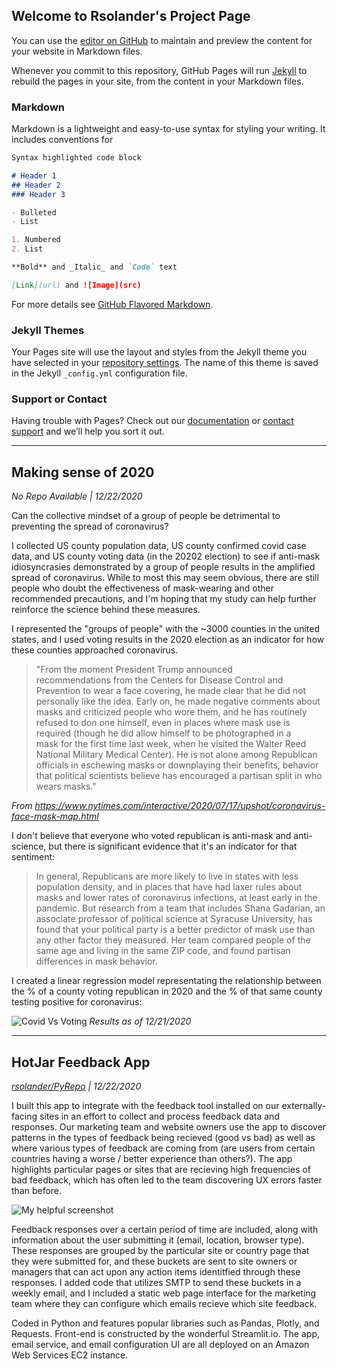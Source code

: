 ## Welcome to Rsolander's Project Page

You can use the [editor on GitHub](https://github.com/rsolander/rsolander.github.io/edit/main/index.md) to maintain and preview the content for your website in Markdown files.

Whenever you commit to this repository, GitHub Pages will run [Jekyll](https://jekyllrb.com/) to rebuild the pages in your site, from the content in your Markdown files.

### Markdown

Markdown is a lightweight and easy-to-use syntax for styling your writing. It includes conventions for

```markdown
Syntax highlighted code block

# Header 1
## Header 2
### Header 3

- Bulleted
- List

1. Numbered
2. List

**Bold** and _Italic_ and `Code` text

[Link](url) and ![Image](src)
```

For more details see [GitHub Flavored Markdown](https://guides.github.com/features/mastering-markdown/).

### Jekyll Themes

Your Pages site will use the layout and styles from the Jekyll theme you have selected in your [repository settings](https://github.com/rsolander/rsolander.github.io/settings). The name of this theme is saved in the Jekyll `_config.yml` configuration file.

### Support or Contact

Having trouble with Pages? Check out our [documentation](https://docs.github.com/categories/github-pages-basics/) or [contact support](https://github.com/contact) and we’ll help you sort it out.

---

## Making sense of 2020
_No Repo Available | 12/22/2020_

Can the collective mindset of a group of people be detrimental to preventing the spread of coronavirus?

I collected US county population data, US county confirmed covid case data, and US county voting data (in the 20202 election) to see if anti-mask idiosyncrasies demonstrated by a group of people results in the amplified spread of coronavirus.
While to most this may seem obvious, there are still people who doubt the effectiveness of mask-wearing and other recommended precautions, and I'm hoping that my study can help further reinforce the science behind these measures.

I represented the "groups of people" with the ~3000 counties in the united states, and I used voting results in the 2020 election as an indicator for how these counties approached coronavirus.

> "From the moment President Trump announced recommendations from the Centers for Disease Control and Prevention to wear a face covering, he made clear that he did not personally like the idea. Early on, he made negative comments about masks and criticized people who wore them, and he has routinely refused to don one himself, even in places where mask use is required (though he did allow himself to be photographed in a mask for the first time last week, when he visited the Walter Reed National Military Medical Center). He is not alone among Republican officials in eschewing masks or downplaying their benefits, behavior that political scientists believe has encouraged a partisan split in who wears masks."

_From <https://www.nytimes.com/interactive/2020/07/17/upshot/coronavirus-face-mask-map.html>_

I don't believe that everyone who voted republican is anti-mask and anti-science, but there is significant evidence that it's an indicator for that sentiment:

> In general, Republicans are more likely to live in states with less population density, and in places that have had laxer rules about masks and lower rates of coronavirus infections, at least early in the pandemic. But research from a team that includes Shana Gadarian, an associate professor of political science at Syracuse University, has found that your political party is a better predictor of mask use than any other factor they measured. Her team compared people of the same age and living in the same ZIP code, and found partisan differences in mask behavior.

I created a linear regression model representating the relationship between the % of a county voting republican in 2020 and the % of that same county testing positive for coronavirus:

![Covid Vs Voting](rsolander.github.io/cov_vote_12_22.PNG)
_Results as of 12/21/2020_

---

## HotJar Feedback App
_[rsolander/PyRepo](github.com/rsolander/PyRepo) | 12/22/2020_

I built this app to integrate with the feedback tool installed on our externally-facing sites in an effort to collect and process feedback data and responses.
Our marketing team and website owners use the app to discover patterns in the types of feedback being recieved (good vs bad) as well as where various types of feedback are coming from (are users from certain countries having a worse / better experience than others?).
The app highlights particular pages or sites that are recieving high frequencies of bad feedback, which has often led to the team discovering UX errors faster than before.

![My helpful screenshot](rsolander.github.io/hjapp_demo.gif)

Feedback responses over a certain period of time are included, along with information about the user submitting it (email, location, browser type).
These responses are grouped by the particular site or country page that they were submitted for, and these buckets are sent to site owners or managers that can act upon any action items identitfied through these responses.
I added code that utilizes SMTP to send these buckets in a weekly email, and I included a static web page interface for the marketing team where they can configure which emails recieve which site feedback.

Coded in Python and features popular libraries such as Pandas, Plotly, and Requests. Front-end is constructed by the wonderful Streamlit.io.
The app, email service, and email configuration UI are all deployed on an Amazon Web Services EC2 instance.
